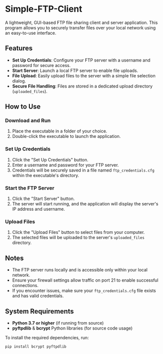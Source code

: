 # Simple-FTP-Client

A lightweight, GUI-based FTP file sharing client and server application. This program allows you to securely transfer files over your local network using an easy-to-use interface.

## Features

- **Set Up Credentials**: Configure your FTP server with a username and password for secure access.
- **Start Server**: Launch a local FTP server to enable file uploads.
- **File Upload**: Easily upload files to the server with a simple file selection dialog.
- **Secure File Handling**: Files are stored in a dedicated upload directory (`uploaded_files`).

## How to Use

### Download and Run

1. Place the executable in a folder of your choice.
2. Double-click the executable to launch the application.

### Set Up Credentials

1. Click the "Set Up Credentials" button.
2. Enter a username and password for your FTP server.
3. Credentials will be securely saved in a file named `ftp_credentials.cfg` within the executable's directory.

### Start the FTP Server

1. Click the "Start Server" button.
2. The server will start running, and the application will display the server's IP address and username.

### Upload Files

1. Click the "Upload Files" button to select files from your computer.
2. The selected files will be uploaded to the server's `uploaded_files` directory.

## Notes

- The FTP server runs locally and is accessible only within your local network.
- Ensure your firewall settings allow traffic on port 21 to enable successful connections.
- If you encounter issues, make sure your `ftp_credentials.cfg` file exists and has valid credentials.

## System Requirements

- **Python 3.7 or higher** (if running from source)
- **pyftpdlib** & **bcrypt** Python libraries (for source code usage)

To install the required dependencies, run:

```bash
pip install bcrypt pyftpdlib

